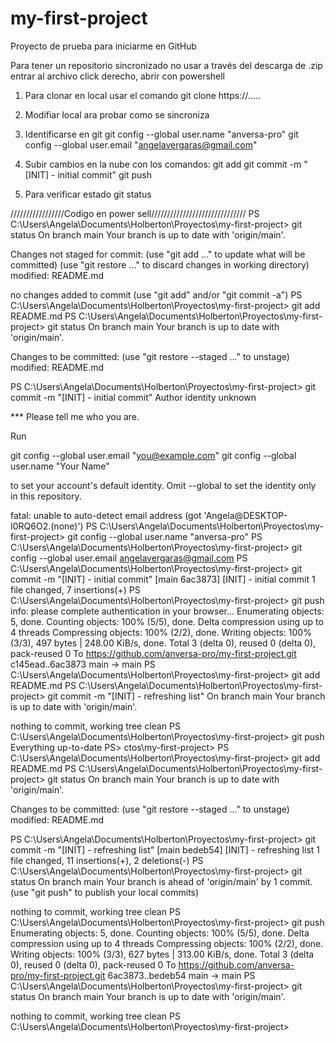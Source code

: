 # my-first-project
Proyecto de prueba para iniciarme en GitHub

Para tener un repositorio sincronizado no usar a través del descarga de .zip
entrar al archivo click derecho, abrir con powershell

1. Para clonar en local usar el comando
	git clone https://..... 
2. Modifiar local ara probar como se sincroniza
3. Identificarse en git 
	git config --global user.name "anversa-pro"
	git config --global user.email "angelavergaras@gmail.com"
4. Subir cambios en la nube con los comandos:
	git add <el archivo a sincronizar>
	git commit -m "[INIT] - initial commit"
	git push

5. Para verificar estado git status

/////////////////Codigo en power sell//////////////////////////////
PS C:\Users\Angela\Documents\Holberton\Proyectos\my-first-project>
    git status
On branch main
Your branch is up to date with 'origin/main'.

Changes not staged for commit:
  (use "git add <file>..." to update what will be committed)
  (use "git restore <file>..." to discard changes in working directory)
        modified:   README.md

no changes added to commit (use "git add" and/or "git commit -a")
PS C:\Users\Angela\Documents\Holberton\Proyectos\my-first-project> git add README.md
PS C:\Users\Angela\Documents\Holberton\Proyectos\my-first-project> git status
On branch main
Your branch is up to date with 'origin/main'.

Changes to be committed:
  (use "git restore --staged <file>..." to unstage)
        modified:   README.md

PS C:\Users\Angela\Documents\Holberton\Proyectos\my-first-project> git commit -m "[INIT] - initial commit"
Author identity unknown

*** Please tell me who you are.

Run

  git config --global user.email "you@example.com"
  git config --global user.name "Your Name"

to set your account's default identity.
Omit --global to set the identity only in this repository.

fatal: unable to auto-detect email address (got 'Angela@DESKTOP-I0RQ6O2.(none)')
PS C:\Users\Angela\Documents\Holberton\Proyectos\my-first-project> git config --global user.name "anversa-pro"
PS C:\Users\Angela\Documents\Holberton\Proyectos\my-first-project> git config --global user.email angelavergaras@gmail.com
PS C:\Users\Angela\Documents\Holberton\Proyectos\my-first-project> git commit -m "[INIT] - initial commit"
[main 6ac3873] [INIT] - initial commit
 1 file changed, 7 insertions(+)
PS C:\Users\Angela\Documents\Holberton\Proyectos\my-first-project> git push
info: please complete authentication in your browser...
Enumerating objects: 5, done.
Counting objects: 100% (5/5), done.
Delta compression using up to 4 threads
Compressing objects: 100% (2/2), done.
Writing objects: 100% (3/3), 497 bytes | 248.00 KiB/s, done.
Total 3 (delta 0), reused 0 (delta 0), pack-reused 0
To https://github.com/anversa-pro/my-first-project.git
   c145ead..6ac3873  main -> main
PS C:\Users\Angela\Documents\Holberton\Proyectos\my-first-project> git add README.md
PS C:\Users\Angela\Documents\Holberton\Proyectos\my-first-project> git commit -m "[INIT] - refreshing list"
On branch main
Your branch is up to date with 'origin/main'.

nothing to commit, working tree clean
PS C:\Users\Angela\Documents\Holberton\Proyectos\my-first-project> git push
Everything up-to-date
PS>                                         ctos\my-first-project>
PS C:\Users\Angela\Documents\Holberton\Proyectos\my-first-project> git add README.md
PS C:\Users\Angela\Documents\Holberton\Proyectos\my-first-project> git status
On branch main
Your branch is up to date with 'origin/main'.

Changes to be committed:
  (use "git restore --staged <file>..." to unstage)
        modified:   README.md

PS C:\Users\Angela\Documents\Holberton\Proyectos\my-first-project> git commit -m "[INIT] - refreshing list"
[main bedeb54] [INIT] - refreshing list
 1 file changed, 11 insertions(+), 2 deletions(-)
PS C:\Users\Angela\Documents\Holberton\Proyectos\my-first-project> git status
On branch main
Your branch is ahead of 'origin/main' by 1 commit.
  (use "git push" to publish your local commits)

nothing to commit, working tree clean
PS C:\Users\Angela\Documents\Holberton\Proyectos\my-first-project> git push
Enumerating objects: 5, done.
Counting objects: 100% (5/5), done.
Delta compression using up to 4 threads
Compressing objects: 100% (2/2), done.
Writing objects: 100% (3/3), 627 bytes | 313.00 KiB/s, done.
Total 3 (delta 0), reused 0 (delta 0), pack-reused 0
To https://github.com/anversa-pro/my-first-project.git
   6ac3873..bedeb54  main -> main
PS C:\Users\Angela\Documents\Holberton\Proyectos\my-first-project> git status
On branch main
Your branch is up to date with 'origin/main'.

nothing to commit, working tree clean
PS C:\Users\Angela\Documents\Holberton\Proyectos\my-first-project>